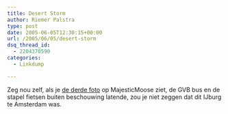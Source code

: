 ```yaml
---
title: Desert Storm
author: Riemer Palstra
type: post
date: 2005-06-05T12:30:15+00:00
url: /2005/06/05/desert-storm
dsq_thread_id:
  - 2204370590
categories:
  - Linkdump

---
```

Zeg nou zelf, als je [de derde foto][1] op MajesticMoose ziet, de GVB bus en de stapel fietsen buiten beschouwing latende, zou je niet zeggen dat dit IJburg te Amsterdam was.

 [1]: http://majesticmoose.net/archieven/2005/05/ijtram.php